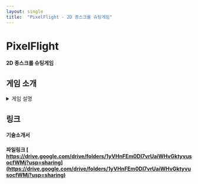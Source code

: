 ```yaml
---
layout: single
title:  "PixelFlight - 2D 종스크롤 슈팅게임"
---
```


# PixelFlight

**2D 종스크롤 슈팅게임**

## 게임 소개
<details markdown="1">
<summary> 게임 설명 </summary>

### 게임환경

- 코드 : C#
- 엔진 : 유니티4.11f
- 클라우드 : Playfab
- PC, Android 구동

### 게임 특징

- Playfab을 연동해서 회원가입과 로그인을 합니다.
- Playfab 저장 구조를 활용해 데이터를 저장했습니다.
- WASD(PC), 가상패드(Mobile)를 이용해 움직이며 공격은 자동으로 발사되고, 스킬을 사용 할 수 있습니다.
- 종스크롤 비행 슈팅게임들 처럼 적들의 기체와, 총알들, 랜덤으로 떨어지는 미사일을 피하며 등장하는 보스를 잡으면 스테이지가 끝납니다.
- 스폰되는 적을 잡을 시 PowerUp 아이템과 코인, 점수를 획득할 수 있습니다.
- 목숨형이 아닌 체력바 시스템으로 인해 다양한 스킬들을 활용해 스테이지를 깰 수 있습니다.

## UI

- 타이틀 씬 (메인 씬 / 로그인 씬 / 회원가입 씬)

![title](https://user-images.githubusercontent.com/82872149/168858243-3f71b6e8-b70b-4f5e-b498-dcf99e6e53be.JPG)

- 로비 씬 / 상점 씬

![lobby](https://user-images.githubusercontent.com/82872149/168858624-fee744b4-17b9-4a54-bbe6-b4abde96e404.jpg)

- 인게임 씬

![Ingameview](https://user-images.githubusercontent.com/82872149/168859577-e3cba97a-f56a-4b5e-9f7f-fe9fd1fcae3b.jpg)

- 인게임 씬_환경설정

![캡처](https://user-images.githubusercontent.com/82872149/168859958-d024f9aa-e5ff-49d3-bfe2-c7ce83dfb0d8.JPG)

</details>

## 링크
#### 기술소개서    
#### 파일링크 [ https://drive.google.com/drive/folders/1yVHnFEm0DI7vrUaiWHvGktyvusocfWMj?usp=sharing](https://drive.google.com/drive/folders/1yVHnFEm0DI7vrUaiWHvGktyvusocfWMj?usp=sharing)

